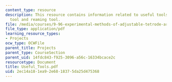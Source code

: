 ```yaml
---
content_type: resource
description: This resource contains information related to useful tools like turning
  tool and reaming tool.
file: /media/courses/9-96-experimental-methods-of-adjustable-tetrode-array-neurophysiology-january-iap-2001/2ec14a181ea92e6818375da25d475368_Useful_Tools.pdf
file_type: application/pdf
learning_resource_types:
- Projects
ocw_type: OCWFile
parent_title: Projects
parent_type: CourseSection
parent_uid: 14fdc843-f925-3096-a56c-16334bcace2c
resourcetype: Document
title: Useful_Tools.pdf
uid: 2ec14a18-1ea9-2e68-1837-5da25d475368
---
```

